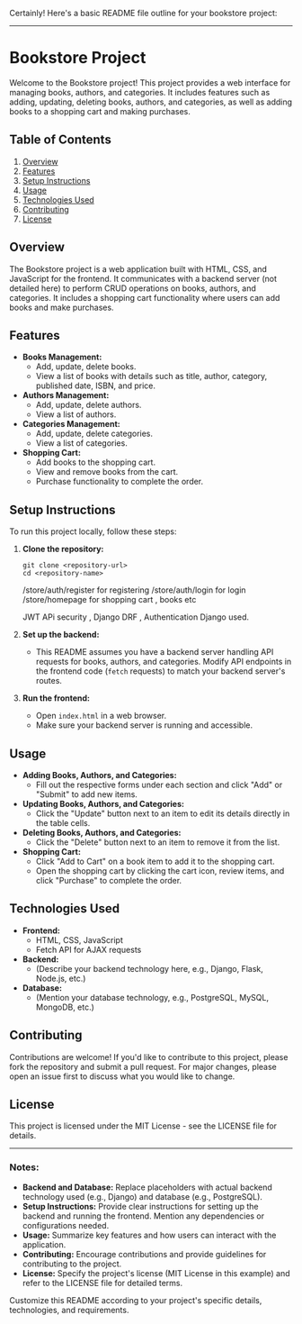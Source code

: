 Certainly! Here's a basic README file outline for your bookstore project:

---

# Bookstore Project

Welcome to the Bookstore project! This project provides a web interface for managing books, authors, and categories. It includes features such as adding, updating, deleting books, authors, and categories, as well as adding books to a shopping cart and making purchases.

## Table of Contents

1. [Overview](#overview)
2. [Features](#features)
3. [Setup Instructions](#setup-instructions)
4. [Usage](#usage)
5. [Technologies Used](#technologies-used)
6. [Contributing](#contributing)
7. [License](#license)

## Overview

The Bookstore project is a web application built with HTML, CSS, and JavaScript for the frontend. It communicates with a backend server (not detailed here) to perform CRUD operations on books, authors, and categories. It includes a shopping cart functionality where users can add books and make purchases.

## Features

- **Books Management:**
  - Add, update, delete books.
  - View a list of books with details such as title, author, category, published date, ISBN, and price.
- **Authors Management:**
  - Add, update, delete authors.
  - View a list of authors.
- **Categories Management:**
  - Add, update, delete categories.
  - View a list of categories.
- **Shopping Cart:**
  - Add books to the shopping cart.
  - View and remove books from the cart.
  - Purchase functionality to complete the order.

## Setup Instructions

To run this project locally, follow these steps:

1. **Clone the repository:**
   ```
   git clone <repository-url>
   cd <repository-name>
   ```

   /store/auth/register for registering
   /store/auth/login for login
   /store/homepage for shopping cart , books etc

   JWT APi security , Django DRF , Authentication Django used.

2. **Set up the backend:**
   - This README assumes you have a backend server handling API requests for books, authors, and categories. Modify API endpoints in the frontend code (`fetch` requests) to match your backend server's routes.

3. **Run the frontend:**
   - Open `index.html` in a web browser.
   - Make sure your backend server is running and accessible.

## Usage

- **Adding Books, Authors, and Categories:**
  - Fill out the respective forms under each section and click "Add" or "Submit" to add new items.
- **Updating Books, Authors, and Categories:**
  - Click the "Update" button next to an item to edit its details directly in the table cells.
- **Deleting Books, Authors, and Categories:**
  - Click the "Delete" button next to an item to remove it from the list.
- **Shopping Cart:**
  - Click "Add to Cart" on a book item to add it to the shopping cart.
  - Open the shopping cart by clicking the cart icon, review items, and click "Purchase" to complete the order.

## Technologies Used

- **Frontend:**
  - HTML, CSS, JavaScript
  - Fetch API for AJAX requests
- **Backend:**
  - (Describe your backend technology here, e.g., Django, Flask, Node.js, etc.)
- **Database:**
  - (Mention your database technology, e.g., PostgreSQL, MySQL, MongoDB, etc.)

## Contributing

Contributions are welcome! If you'd like to contribute to this project, please fork the repository and submit a pull request. For major changes, please open an issue first to discuss what you would like to change.

## License

This project is licensed under the MIT License - see the LICENSE file for details.

---

### Notes:
- **Backend and Database:** Replace placeholders with actual backend technology used (e.g., Django) and database (e.g., PostgreSQL).
- **Setup Instructions:** Provide clear instructions for setting up the backend and running the frontend. Mention any dependencies or configurations needed.
- **Usage:** Summarize key features and how users can interact with the application.
- **Contributing:** Encourage contributions and provide guidelines for contributing to the project.
- **License:** Specify the project's license (MIT License in this example) and refer to the LICENSE file for detailed terms.

Customize this README according to your project's specific details, technologies, and requirements.